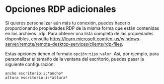 # Opciones RDP adicionales

Si quieres personalizar aún más tu conexión, puedes hacerlo proporcionando propiedades RDP de la misma forma que están contenidas en los archivos .rdp. Para obtener una lista completa de las propiedades disponibles, consulta https://learn.microsoft.com/en-us/windows-server/remote/remote-desktop-services/clients/rdp-files.

Estas opciones tienen el formato `opción:tipo:valor`. Así, por ejemplo, para personalizar el tamaño de la ventana del escritorio, puedes pasar la siguiente configuración:
```
ancho escritorio:i:*ancho*
altura escritorio:i:*altura*
```
